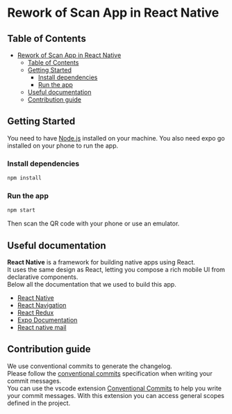# Rework of Scan App in React Native

## Table of Contents

- [Rework of Scan App in React Native](#rework-of-scan-app-in-react-native)
  - [Table of Contents](#table-of-contents)
  - [Getting Started](#getting-started)
    - [Install dependencies](#install-dependencies)
    - [Run the app](#run-the-app)
  - [Useful documentation](#useful-documentation)
  - [Contribution guide](#contribution-guide)

## Getting Started

You need to have [Node.js](https://nodejs.org/en/) installed on your machine.
You also need expo go installed on your phone to run the app.

### Install dependencies

```bash
npm install
```

### Run the app

```bash
npm start
```

Then scan the QR code with your phone or use an emulator.

## Useful documentation

__React Native__ is a framework for building native apps using React.  
It uses the same design as React, letting you compose a rich mobile UI from declarative components.  
Below all the documentation that we used to build this app.  

- [React Native](https://reactnative.dev/docs/getting-started.html)
- [React Navigation](https://reactnavigation.org/docs/getting-started)
- [React Redux](https://react-redux.js.org/introduction/quick-start)
- [Expo Documentation](https://docs.expo.dev/)
- [React native mail](https://github.com/chirag04/react-native-mail)

## Contribution guide

We use conventional commits to generate the changelog.  
Please follow the [conventional commits](https://www.conventionalcommits.org/en/v1.0.0/) specification when writing your commit messages.  
You can use the vscode extension [Conventional Commits](https://marketplace.visualstudio.com/items?itemName=vivaxy.vscode-conventional-commits) to help you write your commit messages. With this extension you can access general scopes defined in the project.

